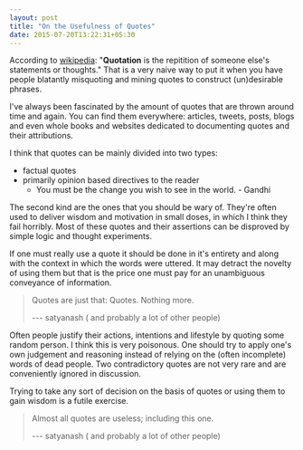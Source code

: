 ```yaml
---
layout: post
title: "On the Usefulness of Quotes"
date: 2015-07-20T13:22:31+05:30
---
```


According to [wikipedia](http://en.wikipedia.org/wiki/Quote): "**Quotation** is the repitition of someone else's statements or thoughts."
That is a very naive way to put it when you have people blatantly misquoting and mining quotes to construct (un)desirable phrases.

I've always been fascinated by the amount of quotes that are thrown around time and again.
You can find them everywhere: articles, tweets, posts, blogs and even whole books and websites dedicated to documenting quotes and their attributions.

I think that quotes can be mainly divided into two types:

 * factual quotes
 * primarily opinion based directives to the reader
   * You must be the change you wish to see in the world. - Gandhi

The second kind are the ones that you should be wary of.
They're often used to deliver wisdom and motivation in small doses, in which I think they fail horribly.
Most of these quotes and their assertions can be disproved by simple logic and thought experiments.

If one must really use a quote it should be done in it's entirety and along with the context in which the words were uttered.
It may detract the novelty of using them but that is the price one must pay for an unambiguous conveyance of information.

> Quotes are just that: Quotes. Nothing more.
>
> --- satyanash ( and probably a lot of other people)

Often people justify their actions, intentions and lifestyle by quoting some random person.
I think this is very poisonous.
One should try to apply one's own judgement and reasoning instead of relying on the (often incomplete) words of dead people.
Two contradictory quotes are not very rare and are conveniently ignored in discussion.

Trying to take any sort of decision on the basis of quotes or using them to gain wisdom is a futile exercise.

> Almost all quotes are useless; including this one.
>
> --- satyanash ( and probably a lot of other people)
